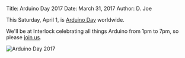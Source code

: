 Title: Arduino Day 2017
Date: March 31, 2017
Author: D. Joe

This Saturday, April 1, is [Arduino Day](https://day.arduino.cc) worldwide.

We'll be at Interlock celebrating all things Arduino from 1pm to 7pm, so please [join us]({filename}/images/Arduino+Day+2017+Mini.png).

![Arduino Day 2017]({filename}/images/Arduino+Day+2017+Mini.png)

